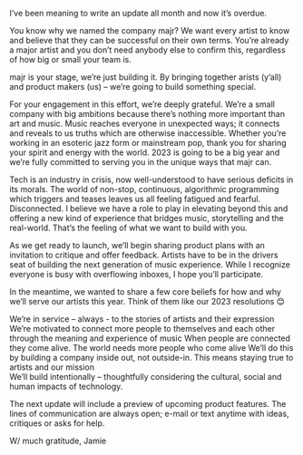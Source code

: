 I’ve been meaning to write an update all month and now it’s overdue. 
 
You know why we named the company majr? We want every artist to know and believe that they can be successful on their own terms.  You’re already a major artist and you don’t need anybody else to confirm this, regardless of how big or small your team is.
 
majr is your stage, we’re just building it. By bringing together arists (y’all) and product makers (us) – we’re going to build something special.
 
For your engagement in this effort, we’re deeply grateful. We’re a small company with big ambitions because there’s nothing more important than art and music. Music reaches everyone in unexpected ways; it connects and reveals to us truths which are otherwise inaccessible.  Whether you’re working in an esoteric jazz form or mainstream pop, thank you for sharing your spirit and energy with the world. 2023 is going to be a big year and we’re fully committed to serving you in the unique ways that majr can.

Tech is an industry in crisis, now well-understood to have serious deficits in its morals. The world of non-stop, continuous, algorithmic programming which triggers and teases leaves us all feeling fatigued and fearful. Disconnected. I believe we have a role to play in elevating beyond this and offering a new kind of experience that bridges music, storytelling and the real-world. That’s the feeling of what we want to build with you. 
 
As we get ready to launch, we’ll begin sharing product plans with an invitation to critique and offer feedback. Artists have to be in the drivers seat of building the next generation of music experience.  While I recognize everyone is busy with overflowing inboxes, I hope you’ll participate.

In the meantime, we wanted to share a few core beliefs for how and why we’ll serve our artists this year.  Think of them like our 2023 resolutions 😊
 
We’re in service – always -  to the stories of artists and their expression
We’re motivated to connect more people to themselves and each other through the meaning and experience of music
When people are connected they come alive. The world needs more people who come alive
We’ll do this by building a company inside out, not outside-in.  This means staying true to artists and our mission  
We’ll build intentionally – thoughtfully considering the cultural, social and human impacts of technology.
 
The next update will include a preview of upcoming product features. The lines of communication are always open;  e-mail or text anytime with ideas, critiques or asks for help.
 
W/ much gratitude,
Jamie
